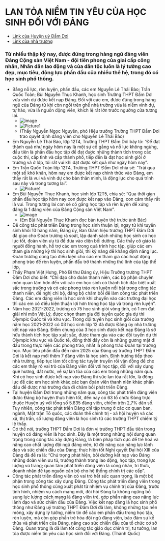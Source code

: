 # LAN TỎA NIỀM TIN YÊU CỦA HỌC SINH ĐỐI VỚI ĐẢNG #
 
  - [Link của Huyện uỷ Đầm Dơi](https://damdoi.camau.dcs.vn/xay-dung-dang/lan-toa-niem-tin-yeu-cua-hoc-sinh-doi-voi-dang-112837)
  - [Link của nhà trường](https://thpt-damdoi-camau.edu.vn/bai-viet-khac/lan-toa-niem-tin-yeu-cua-hoc-sinh-doi-voi-dang-32.html)
### Từ nhiều thập kỷ nay, được đứng trong hàng ngũ đảng viên Đảng Cộng sản Việt Nam - đội tiên phong của giai cấp công nhân, Nhân dân lao động và của dân tộc luôn là lý tưởng cao đẹp, mục tiêu, động lực phấn đấu của nhiều thế hệ, trong đó có học sinh phổ thông. ###
- Bằng nỗ lực, rèn luyện, phấn đấu, các em Nguyễn Lê Thái Bảo; Trần Quốc Toản; Bùi Nguyễn Thục Khanh, học sinh Trường THPT Đầm Dơi vừa vinh dự được kết nạp Đảng.
Đối với các em, được đứng trong hàng ngũ của Đảng từ khi còn ngồi trên ghế nhà trường vừa là niềm vinh dự, tự hào, vừa là nguồn động viên, khích lệ rất lớn trước ngưỡng cửa tương lai.
  - ![image](https://github.com/BsNgChiThanh/Ket-nap-dang-hoc-sinh/assets/82578024/b08b6c0b-e49d-4ed4-8715-b3df24f66868)
  - ![Picture1](https://github.com/BsNgChiThanh/Ket-nap-dang-hoc-sinh/assets/82578024/8ed64039-a230-4169-b357-e25825a00378)
  - (Thầy Nguyễn Ngọc Nguyên, phó Hiệu trưởng Trường THPT Đầm Dơi trao quyết định đảng viên cho Nguyễn Lê Thái Bảo)
- Em Nguyễn Lê Thái Bảo, lớp 12T4, Trường THPT Đầm Dơi bày tỏ: “Để đạt thành quả như ngày hôm nay là một sự cố gắng và nỗ lực không ngừng, đầu tiên là phấn đấu học tập để đạt được những thành tích trong các cuộc thi, cấp tỉnh và cấp thành phố, tiếp đến là đạt học sinh giỏi ở trường và ở lớp, tôi rất vui khi đạt được kết quả như ngày hôm nay”.
- Em Trần Quốc Toản lớp 12T4, Trường THPT Đầm Dơi chia sẽ: “Trải qua một số khó khăn, hôm nay em được kết nạp chính thức vào Đảng, em thấy rất là vui và vinh dự cho bản thân mình, là động lực cho quá trình sau này và trong tương lai”.
  - ![Picture1](https://github.com/BsNgChiThanh/Ket-nap-dang-hoc-sinh/assets/82578024/9e0fb430-3e25-4c67-8d20-24740a9d8e56)
- Em Bùi Nguyễn Thục Khanh, học sinh lớp 12T5, chia sẽ: “Qua thời gian phấn đấu học tập hôm nay con được kết nạp vào Đảng, con cảm thấy rất là vui. Trong tương lai con sẽ cố gắng học tập và rèn luyện để xứng đáng là 1 đảng viên của Đảng Cộng sản Việt Nam”.
  - ![image](https://github.com/BsNgChiThanh/Ket-nap-dang-hoc-sinh/assets/82578024/8430e0d6-7a92-4b65-a9a5-b24a4d44e9cb)
  - (Em Bùi Nguyễn Thục Khanh đọc bản tuyên thệ trước ảnh Bác)
- Để công tác phát triển Đảng trong học sinh thuận lợi, ngay từ khi tuyển sinh khối 10 hàng năm, Đảng ủy, Ban Giám hiệu trường THPT Đầm Dơi đã giao cho Đoàn trường rà soát, lập danh sách những học sinh có học lực tốt, đoàn viên ưu tú để đưa vào diện bồi dưỡng. Các thầy cô giáo là người đồng hành, hỗ trợ các em trong quá trình học tập, giúp các em tham gia những kỳ thi học sinh giỏi, thi kỹ năng để khẳng định năng lực. Đoàn trường cũng tạo điều kiện cho các em tham gia các hoạt động phong trào để rèn luyện, phấn đấu trở thành những thủ lĩnh của tập thể lớp.
- Thầy Phạm Việt Hưng, Phó Bí thư Đảng ủy, Hiệu Trưởng trường THPT Đầm Dơi cho biết: “Chỉ đạo cho đoàn thanh niên, các bộ phận chuyên môn quan tâm hơn đến với các em học sinh có thành tích đặc biệt xuất sắc trong trường và có các phong trào rèn luyện nổi bật trong công tác thanh niên, đề nghị chi bộ, đảng bộ chăm bồi để làm công tác phát triển Đảng. Các em đảng viên là học sinh khi chuyển vào các trường đại học thì các em có điều kiện thuận lợi hơn trong học tập và trong rèn luyện”.
- Năm học 2021-2022, trường có 75 học sinh giỏi vòng tỉnh, có 1 em đạt giải nhì môn Vật Lý, được chọn tham gia đội tuyển quốc gia dự thi Olympic Quốc tế và khu vực. Trong đội tuyển học sinh giỏi của trường năm học 2021-2022 có 03 học sinh lớp 12 đã được Đảng ủy nhà trường kết nạp vào Đảng. Điểm chung của 3 học sinh được kết nạp Đảng là sở hữu thành tích học tập xuất sắc, được tham gia vào các đội tuyển dự thi Olympic khu vực và Quốc tế, đồng thời đây còn là những gương mặt đi đầu trong thực hiện các phong trào, nhất là phong trào Đoàn tại trường học. Mục tiêu phấn đấu đến năm 2025 của Đảng uỷ trường THPT Đầm Dơi là kết nạp mới thêm 7 đảng viên là học sinh. Định hướng tiếp theo nhà trường, tiếp tục làm tốt công tác tuyên truyền rồi vận động để cho các em thấy rõ vai trò của Đảng viên đối với học tập, đối với xây dựng quê hương, đất nước, về sự lan tỏa của các em trong những năm qua. Khi có học sinh được kết nạp vào Đảng thì sức lan tỏa rất lớn, là động lực để các em học sinh khác,các bạn đoàn viên thanh niên khác phấn đấu để được nhà trường đưa đi chăm bồi phát triển Đảng.
- Tại huyện Đầm Dơi trong những năm qua, công tác phát triển đảng viên được Đảng bộ huyện thực hiện tốt, đến nay có 63 tổ chức Đảng trực thuộc Huyện uỷ với tổng số 5.835 đảng viên, chiếm trên 2,7% dân số. Tuy nhiên, công tác phát triển Đảng chỉ tập trung ở các cơ quan ban, ngành, Mặt trận Tổ quốc, các đoàn thể chính trị - xã hội huyện và các xã, thị trấn, số lượng đảng viên là học sinh từ các trường THPT chiếm tỷ lệ thấp.
- Có thể nói, trường THPT Đầm Dơi là đơn vị trường THPT đầu tiên trong huyện có đảng viên là học sinh. Đây là một trong những nội dung quan trọng trong công tác xây dựng Đảng, là biện pháp tích cực để trẻ hoá và nâng cao chất lượng đội ngũ đảng viên, từ đó nâng cao năng lực lãnh đạo và sức chiến đấu của Đảng; thực hiện tốt Nghị quyết Đại hội XIII của Đảng đã đề ra là: “Chú trọng phát hiện, bồi dưỡng kết nạp vào Đảng những đoàn viên ưu tú, trưởng thành trong lao động, học tập, trong lực lượng vũ trang; quan tâm phát triển đảng viên là công nhân, trí thức, doanh nhân để tạo nguồn cán bộ cho hệ thống chính trị các cấp”.
- Công tác phát triển đảng viên có vai trò hết sức quan trọng, là một bộ phận trong công tác xây dựng Đảng. Công tác phát triển đảng viên trong học sinh phổ thông cũng xuất phát từ nhiệm vụ chính trị của Đảng, trước tình hình, nhiệm vụ cách mạng mới, đòi hỏi Đảng ta không ngừng bổ sung lực lượng cách mạng là đảng viên trẻ, góp phần nâng cao năng lực lãnh đạo và sức chiến đấu của Đảng. Việc kết nạp đảng là học sinh phổ thông như Đảng uỷ trường THPT Đầm Dơi đã làm, không những tạo nền móng, xây dựng lý tưởng, niềm tin để các em phấn đấu trong học tập, rèn luyện, mà còn góp phần trẻ hóa đội ngũ đảng viên, bảo đảm sự kế thừa và phát triển của Đảng, nâng cao sức chiến đấu của tổ chức cơ sở Đảng. Quan trọng là đã làm tốt công tác giáo dục chính trị, tư tưởng, lan tỏa được niềm tin yêu của học sinh đối với Đảng. (Thành Quốc)
